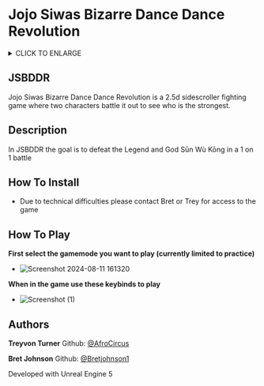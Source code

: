 # Jojo Siwas Bizarre Dance Dance Revolution

<details>
        <summary>
        CLICK TO ENLARGE
        </summary>
         <a href="#JSBDDR">JSBDDR</a>
        <br>
         <a href="#Description">Description</a>
        <br>
        <a href="#How to install">How To Install</a>
        <br>
        <a href="#How to play">How To Play</a>
        <br>
        <a href="#Authors">Authors</a>
</details>

## <span id="JSBDDR">JSBDDR</span>
Jojo Siwas Bizarre Dance Dance Revolution is a 2.5d sidescroller fighting game where two characters battle it out to see who is the strongest.
## <span id="description">Description</span>
In JSBDDR the goal is to defeat the Legend and God Sūn Wù Kōng in a 1 on 1 battle
## <span id="how to install">How To Install</span>

* Due to technical difficulties please contact Bret or Trey for access to the game
## <span id="how to play">How To Play</span>

**First select the gamemode you want to play (currently limited to practice)**
*  ![Screenshot 2024-08-11 161320](https://github.com/user-attachments/assets/dddc7870-6c80-4c1d-8ab9-8652e47d8e19)

**When in the game use these keybinds to play**
*  ![Screenshot (1)](https://github.com/user-attachments/assets/fc328bf4-bd83-4ecf-9dd2-c73c6bf846b8)



## <span id="authors">Authors</span>
**Treyvon Turner**
 Github: [@AfroCircus](https://github.com/AfroCircus64)

**Bret Johnson**
 Github: [@Bretjohnson1](https://github.com/Bretjohnson1)


Developed with Unreal Engine 5
